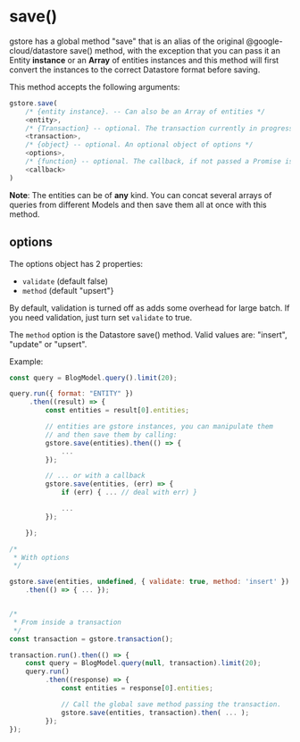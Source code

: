 # save\(\)

gstore has a global method "save" that is an alias of the original @google-cloud/datastore save\(\) method, with the exception that you can pass it an Entity **instance** or an **Array** of entities instances and this method will first convert the instances to the correct Datastore format before saving.

This method accepts the following arguments:

```javascript
gstore.save(
    /* {entity instance}. -- Can also be an Array of entities */
    <entity>,
    /* {Transaction} -- optional. The transaction currently in progress */
    <transaction>,
    /* {object} -- optional. An optional object of options */
    <options>,
    /* {function} -- optional. The callback, if not passed a Promise is returned */
    <callback>
)
```

**Note**: The entities can be of **any** kind. You can concat several arrays of queries from different Models and then save them all at once with this method.

## options

The options object has 2 properties:

* `validate` \(default false\)
* `method` \(default "upsert"}

By default, validation is turned off as adds some overhead for large batch. If you need validation, just turn set `validate` to true.

The `method` option is the Datastore save\(\) method. Valid values are: "insert", "update" or "upsert".

Example:

```javascript
const query = BlogModel.query().limit(20);

query.run({ format: "ENTITY" })
     .then((result) => {
         const entities = result[0].entities;

         // entities are gstore instances, you can manipulate them
         // and then save them by calling:
         gstore.save(entities).then(() => {
             ...
         });

         // ... or with a callback
         gstore.save(entities, (err) => {
             if (err) { ... // deal with err) }

             ...
         });

    });

/*
 * With options
 */

gstore.save(entities, undefined, { validate: true, method: 'insert' })
    .then(() => { ... });


/*
 * From inside a transaction
 */
const transaction = gstore.transaction();

transaction.run().then(() => {
    const query = BlogModel.query(null, transaction).limit(20);
    query.run()
         .then((response) => {
             const entities = response[0].entities;

             // Call the global save method passing the transaction.
             gstore.save(entities, transaction).then( ... );
         });
});
```

